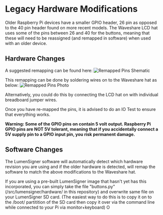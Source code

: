 # Legacy Hardware Modifications

Older Raspberry Pi devices have a smaller GPIO header, 26 pin as opposed to the 40 pin header found on more recent models. The Waveshare LCD hat uses some of the pins between 26 and 40 for the buttons, meaning that these will need to be reassigned (and remapped in software) when used with an older device.

## Hardware Changes

A suggested remapping can be found here:
![Remapped Pins Shematic](./img/legacy_hardware_remapped_pins.jpg)

This remapping can be done by soldering wires on to the Waveshare hat as below:
![Remapped Pins Photo](./img/legacy_hardware_remapped_pins_photo.jpg)

Alternatively, you could do this by connecting the LCD hat on with individual breadboard jumper wires.

Once you have re-mapped the pins, it is advised to do an IO Test to ensure that everything works.

**Warning: Some of the GPIO pins on contain 5 volt output. Raspberry Pi GPIO pins are NOT 5V tolerant, meaning that if you accidentally connect a 5V supply pin to a GPIO input pin, you risk permanent damage.**

## Software Changes
The LumenSigner software will automatically detect which hardware revision you are using and if the older hardware is detected, will remap the software to match the above modifications to the Waveshare hat.

If you are using a pre-built LumenSigner image that hasn't yet has this incorporated, you can simply take the file "buttons.py" (/src/lumensigner/hardware/ in this repository) and overwrite same file on your LumenSigner SD card. (The easiest way to do this is to copy it on to the /boot/ partitition of the SD card then copy it over via the command line while connected to your Pi via monitor+keyboard) O